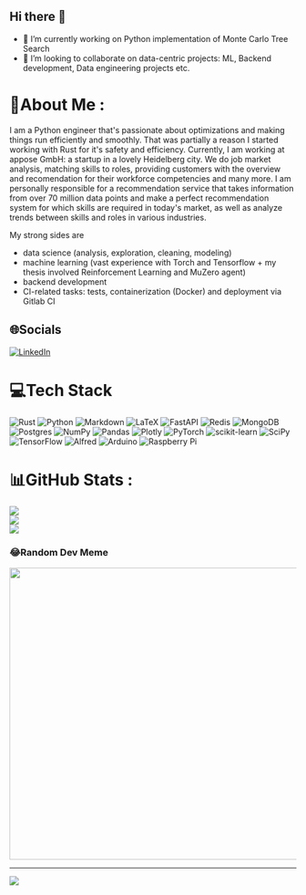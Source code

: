 ## Hi there 👋
- 🔭 I’m currently working on Python implementation of Monte Carlo Tree Search
- 👯 I’m looking to collaborate on data-centric projects: ML, Backend development, Data engineering projects etc.
# 💫About Me :
I am a Python engineer that's passionate about optimizations and making things run efficiently and smoothly. That was partially a reason I started working with Rust for it's safety and efficiency. Currently, I am working at appose GmbH: a startup in a lovely Heidelberg city. We do job market analysis, matching skills to roles, providing customers with the overview and recomendation for their workforce competencies and many more. I am personally responsible for a recommendation service that takes information from over 70 million data points and make a perfect recommendation system for which skills are required in today's market, as well as analyze trends between skills and roles in various industries. 

My strong sides are 
- data science (analysis, exploration, cleaning, modeling)
- machine learning (vast experience with Torch and Tensorflow + my thesis involved Reinforcement Learning and MuZero agent)
- backend development
- CI-related tasks: tests, containerization (Docker) and deployment via Gitlab CI


## 🌐Socials
[![LinkedIn](https://img.shields.io/badge/LinkedIn-%230077B5.svg?logo=linkedin&logoColor=white)](https://linkedin.com/in/https://www.linkedin.com/in/oleg-kozachok/) 

# 💻Tech Stack
![Rust](https://img.shields.io/badge/rust-%23000000.svg?style=for-the-badge&logo=rust&logoColor=white) ![Python](https://img.shields.io/badge/python-3670A0?style=for-the-badge&logo=python&logoColor=ffdd54) ![Markdown](https://img.shields.io/badge/markdown-%23000000.svg?style=for-the-badge&logo=markdown&logoColor=white) ![LaTeX](https://img.shields.io/badge/latex-%23008080.svg?style=for-the-badge&logo=latex&logoColor=white) ![FastAPI](https://img.shields.io/badge/FastAPI-005571?style=for-the-badge&logo=fastapi) ![Redis](https://img.shields.io/badge/redis-%23DD0031.svg?style=for-the-badge&logo=redis&logoColor=white) ![MongoDB](https://img.shields.io/badge/MongoDB-%234ea94b.svg?style=for-the-badge&logo=mongodb&logoColor=white) ![Postgres](https://img.shields.io/badge/postgres-%23316192.svg?style=for-the-badge&logo=postgresql&logoColor=white) ![NumPy](https://img.shields.io/badge/numpy-%23013243.svg?style=for-the-badge&logo=numpy&logoColor=white) ![Pandas](https://img.shields.io/badge/pandas-%23150458.svg?style=for-the-badge&logo=pandas&logoColor=white) ![Plotly](https://img.shields.io/badge/Plotly-%233F4F75.svg?style=for-the-badge&logo=plotly&logoColor=white) ![PyTorch](https://img.shields.io/badge/PyTorch-%23EE4C2C.svg?style=for-the-badge&logo=PyTorch&logoColor=white) ![scikit-learn](https://img.shields.io/badge/scikit--learn-%23F7931E.svg?style=for-the-badge&logo=scikit-learn&logoColor=white) ![SciPy](https://img.shields.io/badge/SciPy-%230C55A5.svg?style=for-the-badge&logo=scipy&logoColor=%white) ![TensorFlow](https://img.shields.io/badge/TensorFlow-%23FF6F00.svg?style=for-the-badge&logo=TensorFlow&logoColor=white) ![Alfred](https://img.shields.io/badge/alfred-%235C1F87.svg?style=for-the-badge&logo=alfred) ![Arduino](https://img.shields.io/badge/-Arduino-00979D?style=for-the-badge&logo=Arduino&logoColor=white) ![Raspberry Pi](https://img.shields.io/badge/-RaspberryPi-C51A4A?style=for-the-badge&logo=Raspberry-Pi)
# 📊GitHub Stats :
![](https://github-readme-stats.vercel.app/api?username=bibidybop&theme=radical&hide_border=false&include_all_commits=false&count_private=false)<br/>
![](https://github-readme-streak-stats.herokuapp.com/?user=bibidybop&theme=radical&hide_border=false)<br/>
![](https://github-readme-stats.vercel.app/api/top-langs/?username=bibidybop&theme=radical&hide_border=false&include_all_commits=false&count_private=false&layout=compact)

### 😂Random Dev Meme
<img src="https://random-memer.herokuapp.com/" width="512px"/>

---
[![](https://visitcount.itsvg.in/api?id=bibidybop&icon=0&color=0)](https://visitcount.itsvg.in)
